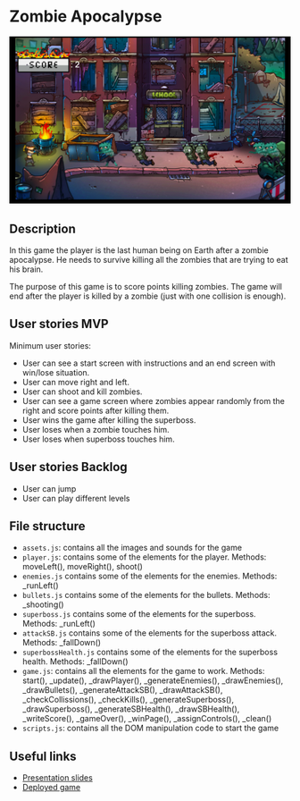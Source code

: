 # Zombie Apocalypse

<img src="./img/ZombieApocalypse.png">

## Description

In this game the player is the last human being on Earth after a zombie apocalypse. He needs to survive killing all the zombies that are trying to eat his brain.

The purpose of this game is to score points killing zombies. The game will end after the player is killed by a zombie (just with one collision is enough).

## User stories MVP

Minimum user stories:

- User can see a start screen with instructions and an end screen with win/lose situation.
- User can move right and left.
- User can shoot and kill zombies.
- User can see a game screen where zombies appear randomly from the right and score points after killing them.
- User wins the game after killing the superboss.
- User loses when a zombie touches him.
- User loses when superboss touches him.

## User stories Backlog

- User can jump
- User can play different levels

## File structure

- <code>assets.js</code>: contains all the images and sounds for the game
- <code>player.js</code>: contains some of the elements for the player. Methods: moveLeft(), moveRight(), shoot()
- <code>enemies.js</code> contains some of the elements for the enemies. Methods: _runLeft()
- <code>bullets.js</code> contains some of the elements for the bullets. Methods: _shooting()
- <code>superboss.js</code> contains some of the elements for the superboss. Methods: _runLeft()
- <code>attackSB.js</code> contains some of the elements for the superboss attack. Methods: _fallDown()
- <code>superbossHealth.js</code> contains some of the elements for the superboss health. Methods: _fallDown()
- <code>game.js</code>: contains all the elements for the game to work. Methods: start(), \_update(),  _drawPlayer(), _generateEnemies(), _drawEnemies(), _drawBullets(), _generateAttackSB(), _drawAttackSB(), _checkCollissions(), _checkKills(), _generateSuperboss(), _drawSuperboss(), _generateSBHealth(), _drawSBHealth(), _writeScore(), _gameOver(), _winPage(), _assignControls(), _clean()
- <code>scripts.js</code>: contains all the DOM manipulation code to start the game

## Useful links

<!-- When you finish, add these links and commit -->

- [Presentation slides](https://slides.com/marcbs/zombeapocalypse)
- [Deployed game]()
